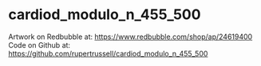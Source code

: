 # cardiod_modulo_n_455_500

Artwork on Redbubble at: https://www.redbubble.com/shop/ap/24619400
Code on Github at: https://github.com/rupertrussell/cardiod_modulo_n_455_500


